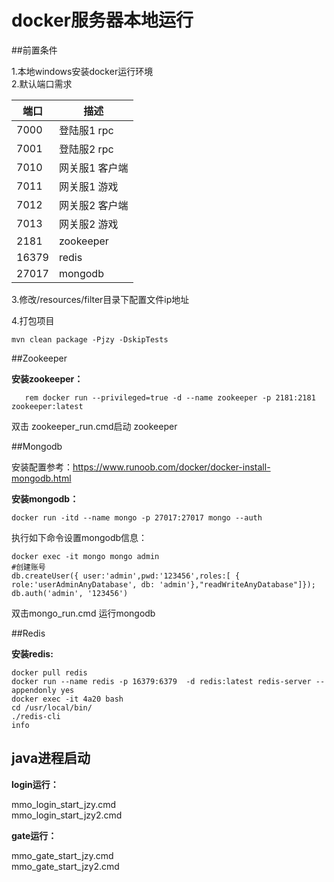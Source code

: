 # docker服务器本地运行

##前置条件

1.本地windows安装docker运行环境<br>
2.默认端口需求<br>

|  端口   | 描述  |
|  ----  | ----  |
| 7000  | 登陆服1 rpc |
| 7001  | 登陆服2 rpc |
| 7010  | 网关服1 客户端 |
| 7011  | 网关服1 游戏 |
| 7012  | 网关服2 客户端 |
| 7013  | 网关服2 游戏 |
| 2181  | zookeeper |
| 16379  | redis |
| 27017  | mongodb |

3.修改/resources/filter目录下配置文件ip地址

4.打包项目<br>

    mvn clean package -Pjzy -DskipTests

##Zookeeper 

**安装zookeeper：**

       rem docker run --privileged=true -d --name zookeeper -p 2181:2181 zookeeper:latest
双击 zookeeper_run.cmd启动 zookeeper

##Mongodb

安装配置参考：https://www.runoob.com/docker/docker-install-mongodb.html

**安装mongodb：**

    docker run -itd --name mongo -p 27017:27017 mongo --auth

执行如下命令设置mongodb信息：    
    
    docker exec -it mongo mongo admin
    #创建账号
    db.createUser({ user:'admin',pwd:'123456',roles:[ { role:'userAdminAnyDatabase', db: 'admin'},"readWriteAnyDatabase"]});
    db.auth('admin', '123456')

双击mongo_run.cmd 运行mongodb

##Redis

**安装redis:**

    docker pull redis
    docker run --name redis -p 16379:6379  -d redis:latest redis-server --appendonly yes
    docker exec -it 4a20 bash
    cd /usr/local/bin/
    ./redis-cli
    info
    
## java进程启动
**login运行：**

 mmo_login_start_jzy.cmd <br>
 mmo_login_start_jzy2.cmd

**gate运行：**

 mmo_gate_start_jzy.cmd <br>
 mmo_gate_start_jzy2.cmd















